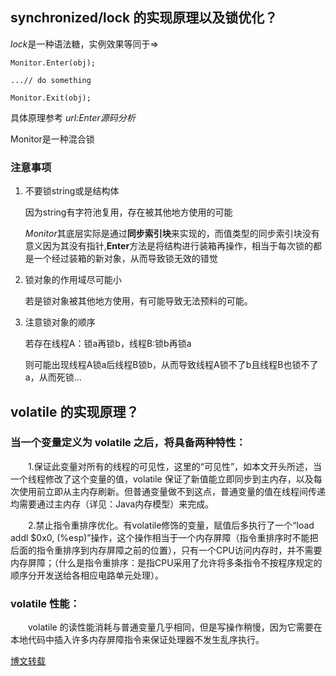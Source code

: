 
## synchronized/lock 的实现原理以及锁优化？ ##

*lock*是一种语法糖，实例效果等同于=>

	Monitor.Enter(obj);

	...// do something

	Monitor.Exit(obj);

具体原理参考 *url:Enter源码分析*

Monitor是一种混合锁

### 注意事项 ###

1. 不要锁string或是结构体
	
	因为string有字符池复用，存在被其他地方使用的可能

	*Monitor*其底层实际是通过**同步索引块**来实现的，而值类型的同步索引块没有意义因为其没有指针,**Enter**方法是将结构进行装箱再操作，相当于每次锁的都是一个经过装箱的新对象，从而导致锁无效的错觉

2. 锁对象的作用域尽可能小

	若是锁对象被其他地方使用，有可能导致无法预料的可能。

3. 注意锁对象的顺序

	若存在线程A：锁a再锁b，线程B:锁b再锁a

	则可能出现线程A锁a后线程B锁b，从而导致线程A锁不了b且线程B也锁不了a，从而死锁...

## volatile 的实现原理？ ##

### 当一个变量定义为 volatile 之后，将具备两种特性： ###

　　1.保证此变量对所有的线程的可见性，这里的“可见性”，如本文开头所述，当一个线程修改了这个变量的值，volatile 保证了新值能立即同步到主内存，以及每次使用前立即从主内存刷新。但普通变量做不到这点，普通变量的值在线程间传递均需要通过主内存（详见：Java内存模型）来完成。

　　2.禁止指令重排序优化。有volatile修饰的变量，赋值后多执行了一个“load addl $0x0, (%esp)”操作，这个操作相当于一个内存屏障（指令重排序时不能把后面的指令重排序到内存屏障之前的位置），只有一个CPU访问内存时，并不需要内存屏障；（什么是指令重排序：是指CPU采用了允许将多条指令不按程序规定的顺序分开发送给各相应电路单元处理）。

### volatile 性能： ###

　　volatile 的读性能消耗与普通变量几乎相同，但是写操作稍慢，因为它需要在本地代码中插入许多内存屏障指令来保证处理器不发生乱序执行。

[博文转载](https://www.cnblogs.com/zhengbin/p/5654805.html)